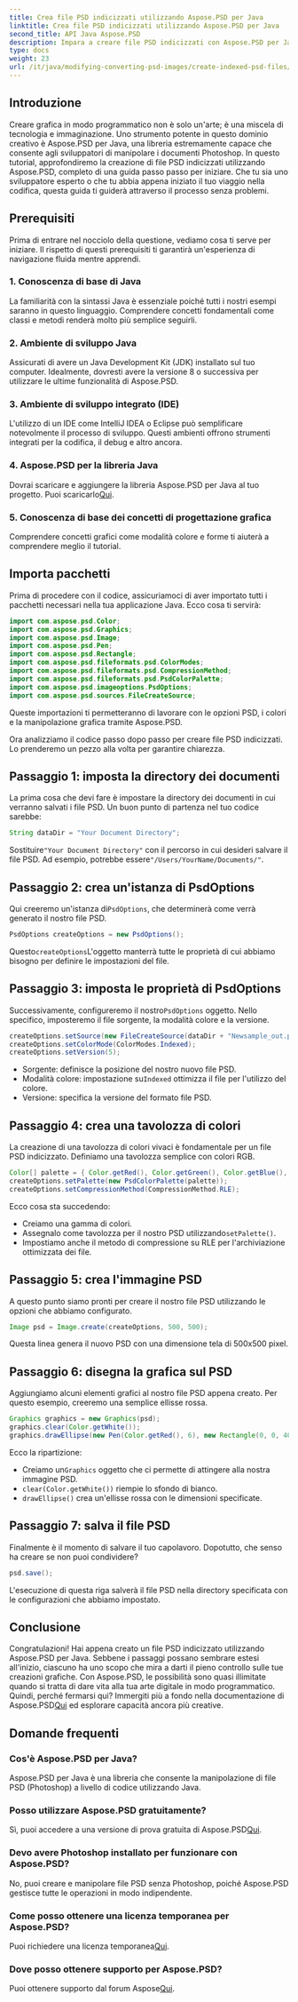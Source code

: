 ```yaml
---
title: Crea file PSD indicizzati utilizzando Aspose.PSD per Java
linktitle: Crea file PSD indicizzati utilizzando Aspose.PSD per Java
second_title: API Java Aspose.PSD
description: Impara a creare file PSD indicizzati con Aspose.PSD per Java nella nostra guida passo passo. Iscriviti ora per esplorare infinite possibilità artistiche.
type: docs
weight: 23
url: /it/java/modifying-converting-psd-images/create-indexed-psd-files/
---
```

## Introduzione
Creare grafica in modo programmatico non è solo un'arte; è una miscela di tecnologia e immaginazione. Uno strumento potente in questo dominio creativo è Aspose.PSD per Java, una libreria estremamente capace che consente agli sviluppatori di manipolare i documenti Photoshop. In questo tutorial, approfondiremo la creazione di file PSD indicizzati utilizzando Aspose.PSD, completo di una guida passo passo per iniziare. Che tu sia uno sviluppatore esperto o che tu abbia appena iniziato il tuo viaggio nella codifica, questa guida ti guiderà attraverso il processo senza problemi.
## Prerequisiti
Prima di entrare nel nocciolo della questione, vediamo cosa ti serve per iniziare. Il rispetto di questi prerequisiti ti garantirà un'esperienza di navigazione fluida mentre apprendi.
### 1. Conoscenza di base di Java
La familiarità con la sintassi Java è essenziale poiché tutti i nostri esempi saranno in questo linguaggio. Comprendere concetti fondamentali come classi e metodi renderà molto più semplice seguirli.
### 2. Ambiente di sviluppo Java
Assicurati di avere un Java Development Kit (JDK) installato sul tuo computer. Idealmente, dovresti avere la versione 8 o successiva per utilizzare le ultime funzionalità di Aspose.PSD.
### 3. Ambiente di sviluppo integrato (IDE)
L'utilizzo di un IDE come IntelliJ IDEA o Eclipse può semplificare notevolmente il processo di sviluppo. Questi ambienti offrono strumenti integrati per la codifica, il debug e altro ancora.
### 4. Aspose.PSD per la libreria Java
 Dovrai scaricare e aggiungere la libreria Aspose.PSD per Java al tuo progetto. Puoi scaricarlo[Qui](https://releases.aspose.com/psd/java/).
### 5. Conoscenza di base dei concetti di progettazione grafica
Comprendere concetti grafici come modalità colore e forme ti aiuterà a comprendere meglio il tutorial.
## Importa pacchetti
Prima di procedere con il codice, assicuriamoci di aver importato tutti i pacchetti necessari nella tua applicazione Java. Ecco cosa ti servirà:
```java
import com.aspose.psd.Color;
import com.aspose.psd.Graphics;
import com.aspose.psd.Image;
import com.aspose.psd.Pen;
import com.aspose.psd.Rectangle;
import com.aspose.psd.fileformats.psd.ColorModes;
import com.aspose.psd.fileformats.psd.CompressionMethod;
import com.aspose.psd.fileformats.psd.PsdColorPalette;
import com.aspose.psd.imageoptions.PsdOptions;
import com.aspose.psd.sources.FileCreateSource;
```
Queste importazioni ti permetteranno di lavorare con le opzioni PSD, i colori e la manipolazione grafica tramite Aspose.PSD.

Ora analizziamo il codice passo dopo passo per creare file PSD indicizzati. Lo prenderemo un pezzo alla volta per garantire chiarezza.
## Passaggio 1: imposta la directory dei documenti
La prima cosa che devi fare è impostare la directory dei documenti in cui verranno salvati i file PSD. Un buon punto di partenza nel tuo codice sarebbe:
```java
String dataDir = "Your Document Directory";
```
 Sostituire`"Your Document Directory"` con il percorso in cui desideri salvare il file PSD. Ad esempio, potrebbe essere`"/Users/YourName/Documents/"`.
## Passaggio 2: crea un'istanza di PsdOptions
 Qui creeremo un'istanza di`PsdOptions`, che determinerà come verrà generato il nostro file PSD.
```java
PsdOptions createOptions = new PsdOptions();
```
 Questo`createOptions`L'oggetto manterrà tutte le proprietà di cui abbiamo bisogno per definire le impostazioni del file. 
## Passaggio 3: imposta le proprietà di PsdOptions
 Successivamente, configureremo il nostro`PsdOptions` oggetto. Nello specifico, imposteremo il file sorgente, la modalità colore e la versione. 
```java
createOptions.setSource(new FileCreateSource(dataDir + "Newsample_out.psd", false));
createOptions.setColorMode(ColorModes.Indexed);
createOptions.setVersion(5);
```
- Sorgente: definisce la posizione del nostro nuovo file PSD.
-  Modalità colore: impostazione su`Indexed` ottimizza il file per l'utilizzo del colore.
- Versione: specifica la versione del formato file PSD.
## Passaggio 4: crea una tavolozza di colori
La creazione di una tavolozza di colori vivaci è fondamentale per un file PSD indicizzato. Definiamo una tavolozza semplice con colori RGB.
```java
Color[] palette = { Color.getRed(), Color.getGreen(), Color.getBlue(), Color.getYellow() };
createOptions.setPalette(new PsdColorPalette(palette));
createOptions.setCompressionMethod(CompressionMethod.RLE);
```
Ecco cosa sta succedendo:
- Creiamo una gamma di colori.
-  Assegnalo come tavolozza per il nostro PSD utilizzando`setPalette()`.
- Impostiamo anche il metodo di compressione su RLE per l'archiviazione ottimizzata dei file.
## Passaggio 5: crea l'immagine PSD
A questo punto siamo pronti per creare il nostro file PSD utilizzando le opzioni che abbiamo configurato.
```java
Image psd = Image.create(createOptions, 500, 500);
```
Questa linea genera il nuovo PSD con una dimensione tela di 500x500 pixel.
## Passaggio 6: disegna la grafica sul PSD
Aggiungiamo alcuni elementi grafici al nostro file PSD appena creato. Per questo esempio, creeremo una semplice ellisse rossa.
```java
Graphics graphics = new Graphics(psd);
graphics.clear(Color.getWhite());
graphics.drawEllipse(new Pen(Color.getRed(), 6), new Rectangle(0, 0, 400, 400));
```
Ecco la ripartizione:
-  Creiamo un`Graphics` oggetto che ci permette di attingere alla nostra immagine PSD.
- `clear(Color.getWhite())` riempie lo sfondo di bianco.
- `drawEllipse()` crea un'ellisse rossa con le dimensioni specificate.
## Passaggio 7: salva il file PSD
Finalmente è il momento di salvare il tuo capolavoro. Dopotutto, che senso ha creare se non puoi condividere?
```java
psd.save();
```
L'esecuzione di questa riga salverà il file PSD nella directory specificata con le configurazioni che abbiamo impostato.
## Conclusione
Congratulazioni! Hai appena creato un file PSD indicizzato utilizzando Aspose.PSD per Java. Sebbene i passaggi possano sembrare estesi all'inizio, ciascuno ha uno scopo che mira a darti il pieno controllo sulle tue creazioni grafiche. Con Aspose.PSD, le possibilità sono quasi illimitate quando si tratta di dare vita alla tua arte digitale in modo programmatico.
Quindi, perché fermarsi qui? Immergiti più a fondo nella documentazione di Aspose.PSD[Qui](https://reference.aspose.com/psd/java/) ed esplorare capacità ancora più creative.
## Domande frequenti
### Cos'è Aspose.PSD per Java?
Aspose.PSD per Java è una libreria che consente la manipolazione di file PSD (Photoshop) a livello di codice utilizzando Java.
### Posso utilizzare Aspose.PSD gratuitamente?
 Sì, puoi accedere a una versione di prova gratuita di Aspose.PSD[Qui](https://releases.aspose.com/).
### Devo avere Photoshop installato per funzionare con Aspose.PSD?
No, puoi creare e manipolare file PSD senza Photoshop, poiché Aspose.PSD gestisce tutte le operazioni in modo indipendente.
### Come posso ottenere una licenza temporanea per Aspose.PSD?
 Puoi richiedere una licenza temporanea[Qui](https://purchase.aspose.com/temporary-license/).
### Dove posso ottenere supporto per Aspose.PSD?
 Puoi ottenere supporto dal forum Aspose[Qui](https://forum.aspose.com/c/psd/34).